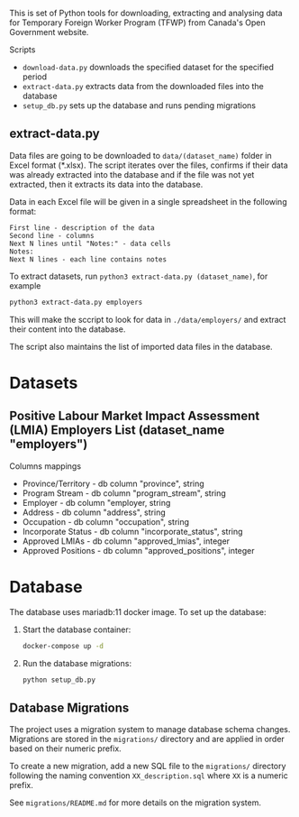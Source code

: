 This is set of Python tools for downloading, extracting and analysing data for Temporary Foreign Worker Program (TFWP) from Canada's Open Government website.

Scripts
- `download-data.py` downloads the specified dataset for the specified period
- `extract-data.py` extracts data from the downloaded files into the database
- `setup_db.py` sets up the database and runs pending migrations

## extract-data.py

Data files are going to be downloaded to `data/(dataset_name)` folder in Excel format (*.xlsx). The script iterates over the files, confirms if their data was already extracted into the database and if the file was not yet extracted, then it extracts its data into the database.

Data in each Excel file will be given in a single spreadsheet in the following format:
```
First line - description of the data
Second line - columns
Next N lines until "Notes:" - data cells
Notes:
Next N lines - each line contains notes
```

To extract datasets, run `python3 extract-data.py (dataset_name)`, for example

```bash
python3 extract-data.py employers
```

This will make the sccript to look for data in `./data/employers/` and extract their content into the database.

The script also maintains the list of imported data files in the database.

# Datasets

## Positive Labour Market Impact Assessment (LMIA) Employers List (dataset_name "employers")

Columns mappings
- Province/Territory - db column "province", string
- Program Stream - db column "program_stream", string
- Employer - db column "employer, string
- Address - db column "address", string
- Occupation - db column "occupation", string
- Incorporate Status - db column "incorporate_status", string
- Approved LMIAs - db column "approved_lmias", integer
- Approved Positions - db column "approved_positions", integer

# Database

The database uses mariadb:11 docker image. To set up the database:

1. Start the database container:
   ```bash
   docker-compose up -d
   ```

2. Run the database migrations:
   ```bash
   python setup_db.py
   ```

## Database Migrations

The project uses a migration system to manage database schema changes. Migrations are stored in the `migrations/` directory and are applied in order based on their numeric prefix.

To create a new migration, add a new SQL file to the `migrations/` directory following the naming convention `XX_description.sql` where `XX` is a numeric prefix.

See `migrations/README.md` for more details on the migration system.
